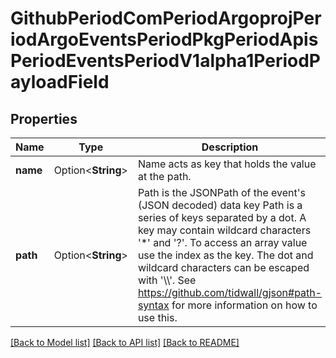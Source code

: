 # GithubPeriodComPeriodArgoprojPeriodArgoEventsPeriodPkgPeriodApisPeriodEventsPeriodV1alpha1PeriodPayloadField

## Properties

Name | Type | Description | Notes
------------ | ------------- | ------------- | -------------
**name** | Option<**String**> | Name acts as key that holds the value at the path. | [optional]
**path** | Option<**String**> | Path is the JSONPath of the event's (JSON decoded) data key Path is a series of keys separated by a dot. A key may contain wildcard characters '*' and '?'. To access an array value use the index as the key. The dot and wildcard characters can be escaped with '\\\\'. See https://github.com/tidwall/gjson#path-syntax for more information on how to use this. | [optional]

[[Back to Model list]](../README.md#documentation-for-models) [[Back to API list]](../README.md#documentation-for-api-endpoints) [[Back to README]](../README.md)


